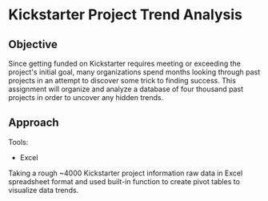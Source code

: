 # Kickstarter Project Trend Analysis


## Objective
Since getting funded on Kickstarter requires meeting or exceeding the project's initial goal, many organizations spend months looking through past projects in an attempt to discover some trick to finding success. This assignment will organize and analyze a database of four thousand past projects in order to uncover any hidden trends.

## Approach
Tools:

* Excel 


Taking a rough ~4000 Kickstarter project information raw data in Excel spreadsheet format and used built-in function to create pivot tables to visualize data trends.
